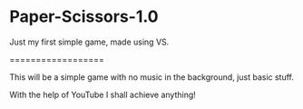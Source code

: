 Paper-Scissors-1.0
==================

Just my first simple game, made using VS.

==================

This will be a simple game with no music in the background, just basic stuff. 

With the help of YouTube I shall achieve anything!
